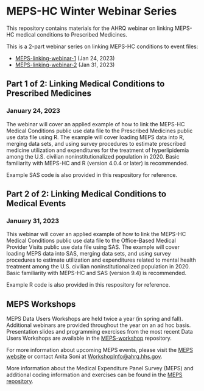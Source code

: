 # MEPS-HC Winter Webinar Series

This repository contains materials for the AHRQ webinar on linking MEPS-HC medical conditions to Prescribed Medicines. 

This is a 2-part webinar series on linking MEPS-HC conditions to event files:
* [MEPS-linking-webinar-1](MEPS-linking-webinar-1) (Jan 24, 2023)
* [MEPS-linking-webinar-2](MEPS-linking-webinar-2) (Jan 31, 2023)


## Part 1 of 2: Linking Medical Conditions to Prescribed Medicines
### January 24, 2023

The webinar will cover an applied example of how to link the MEPS-HC Medical Conditions public use data file to the Prescribed Medicines public use data file using R. The example will cover loading MEPS data into R, merging data sets, and using survey procedures to estimate prescribed medicine utilization and expenditures for the treatment of hyperlipidemia among the U.S. civilian noninstitutionalized population in 2020. Basic familiarity with MEPS-HC and R (version 4.0.4 or later) is recommended. 

Example SAS code is also provided in this respository for reference.


## Part 2 of 2: Linking Medical Conditions to Medical Events
### January 31, 2023

This webinar will cover an applied example of how to link the MEPS-HC Medical Conditions public use data file to the Office-Based Medical Provider Visits public use data file using SAS. The example will cover loading MEPS data into SAS, merging data sets, and using survey procedures to estimate utilization and expenditures related to mental health treatment among the U.S. civilian noninstitutionalized population in 2020. Basic familiarity with MEPS-HC and SAS (version 9.4) is recommended.

Example R code is also provided in this respository for reference.

## MEPS Workshops

MEPS Data Users Workshops are held twice a year (in spring and fall). Additional webinars are provided throughout the year on an ad hoc basis. Presentation slides and programming exercises from the most recent Data Users Workshops are available in the [MEPS-workshop](https://github.com/HHS-AHRQ/MEPS-workshop) repository.

For more information about upcoming MEPS events, please visit the [MEPS website](https://meps.ahrq.gov/about_meps/workshops_events.jsp) or contact Anita Soni at [WorkshopInfo@ahrq.hhs.gov](mailto:WorkshopInfo@ahrq.hhs.gov).  

More information about the Medical Expenditure Panel Survey (MEPS) and additional coding information and exercises can be found in the [MEPS repository](https://github.com/HHS-AHRQ/MEPS).

